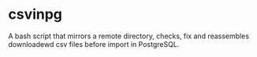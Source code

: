 csvinpg
=======

A bash script that mirrors a remote directory, checks, fix and reassembles downloadewd csv files  before import in PostgreSQL.
